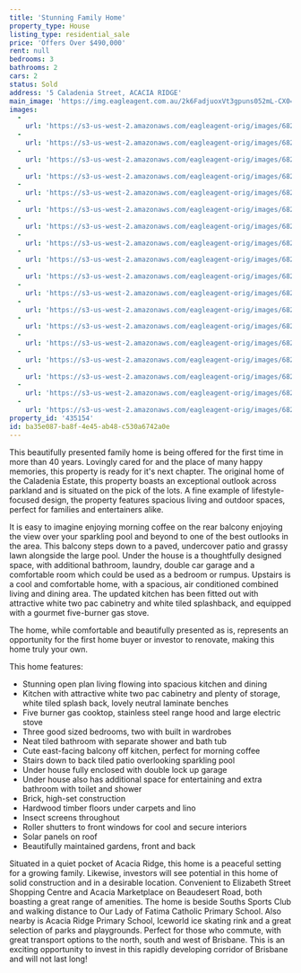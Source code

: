 ```yaml
---
title: 'Stunning Family Home'
property_type: House
listing_type: residential_sale
price: 'Offers Over $490,000'
rent: null
bedrooms: 3
bathrooms: 2
cars: 2
status: Sold
address: '5 Caladenia Street, ACACIA RIDGE'
main_image: 'https://img.eagleagent.com.au/2k6FadjuoxVt3gpuns052mL-CX0=/1280x854/smart/https://s3-us-west-2.amazonaws.com/eagleagent-orig/images/6821067/124835430-image-M.jpg'
images:
  -
    url: 'https://s3-us-west-2.amazonaws.com/eagleagent-orig/images/6821084/124835430-image-R.jpg'
  -
    url: 'https://s3-us-west-2.amazonaws.com/eagleagent-orig/images/6821083/124835430-image-Q.jpg'
  -
    url: 'https://s3-us-west-2.amazonaws.com/eagleagent-orig/images/6821082/124835430-image-P.jpg'
  -
    url: 'https://s3-us-west-2.amazonaws.com/eagleagent-orig/images/6821081/124835430-image-O.jpg'
  -
    url: 'https://s3-us-west-2.amazonaws.com/eagleagent-orig/images/6821080/124835430-image-N.jpg'
  -
    url: 'https://s3-us-west-2.amazonaws.com/eagleagent-orig/images/6821079/124835430-image-L.jpg'
  -
    url: 'https://s3-us-west-2.amazonaws.com/eagleagent-orig/images/6821078/124835430-image-K.jpg'
  -
    url: 'https://s3-us-west-2.amazonaws.com/eagleagent-orig/images/6821077/124835430-image-J.jpg'
  -
    url: 'https://s3-us-west-2.amazonaws.com/eagleagent-orig/images/6821076/124835430-image-I.jpg'
  -
    url: 'https://s3-us-west-2.amazonaws.com/eagleagent-orig/images/6821075/124835430-image-H.jpg'
  -
    url: 'https://s3-us-west-2.amazonaws.com/eagleagent-orig/images/6821074/124835430-image-G.jpg'
  -
    url: 'https://s3-us-west-2.amazonaws.com/eagleagent-orig/images/6821073/124835430-image-F.jpg'
  -
    url: 'https://s3-us-west-2.amazonaws.com/eagleagent-orig/images/6821072/124835430-image-E.jpg'
  -
    url: 'https://s3-us-west-2.amazonaws.com/eagleagent-orig/images/6821071/124835430-image-D.jpg'
  -
    url: 'https://s3-us-west-2.amazonaws.com/eagleagent-orig/images/6821070/124835430-image-C.jpg'
  -
    url: 'https://s3-us-west-2.amazonaws.com/eagleagent-orig/images/6821069/124835430-image-B.jpg'
  -
    url: 'https://s3-us-west-2.amazonaws.com/eagleagent-orig/images/6821068/124835430-image-A.jpg'
  -
    url: 'https://s3-us-west-2.amazonaws.com/eagleagent-orig/images/6821067/124835430-image-M.jpg'
property_id: '435154'
id: ba35e087-ba8f-4e45-ab48-c530a6742a0e
---
```

This beautifully presented family home is being offered for the first time in more than 40 years. Lovingly cared for and the place of many happy memories, this property is ready for it's next chapter. The original home of the Caladenia Estate, this property boasts an exceptional outlook across parkland and is situated on the pick of the lots. A fine example of lifestyle-focused design, the property features spacious living and outdoor spaces, perfect for families and entertainers alike.

It is easy to imagine enjoying morning coffee on the rear balcony enjoying the view over your sparkling pool and beyond to one of the best outlooks in the area. This balcony steps down to a paved, undercover patio and grassy lawn alongside the large pool. Under the house is a thoughtfully designed space, with additional bathroom, laundry, double car garage and a comfortable room which could be used as a bedroom or rumpus. Upstairs is a cool and comfortable home, with a spacious, air conditioned combined living and dining area. The updated kitchen has been fitted out with attractive white two pac cabinetry and white tiled splashback, and equipped with a gourmet five-burner gas stove.

The home, while comfortable and beautifully presented as is, represents an opportunity for the first home buyer or investor to renovate, making this home truly your own.

This home features:

*  Stunning open plan living flowing into spacious kitchen and dining
*  Kitchen with attractive white two pac cabinetry and plenty of storage, white tiled splash back, lovely neutral laminate benches
*  Five burner gas cooktop, stainless steel range hood and large electric stove
*  Three good sized bedrooms, two with built in wardrobes
*  Neat tiled bathroom with separate shower and bath tub
*  Cute east-facing balcony off kitchen, perfect for morning coffee
*  Stairs down to back tiled patio overlooking sparkling pool
*  Under house fully enclosed with double lock up garage
*  Under house also has additional space for entertaining and extra bathroom with toilet and shower
*  Brick, high-set construction
*  Hardwood timber floors under carpets and lino
*  Insect screens throughout
*  Roller shutters to front windows for cool and secure interiors
*  Solar panels on roof
*  Beautifully maintained gardens, front and back

Situated in a quiet pocket of Acacia Ridge, this home is a peaceful setting for a growing family. Likewise, investors will see potential in this home of solid construction and in a desirable location. Convenient to Elizabeth Street Shopping Centre and Acacia Marketplace on Beaudesert Road, both boasting a great range of amenities. The home is beside Souths Sports Club and walking distance to Our Lady of Fatima Catholic Primary School. Also nearby is Acacia Ridge Primary School, Iceworld ice skating rink and a great selection of parks and playgrounds. Perfect for those who commute, with great transport options to the north, south and west of Brisbane. This is an exciting opportunity to invest in this rapidly developing corridor of Brisbane and will not last long!